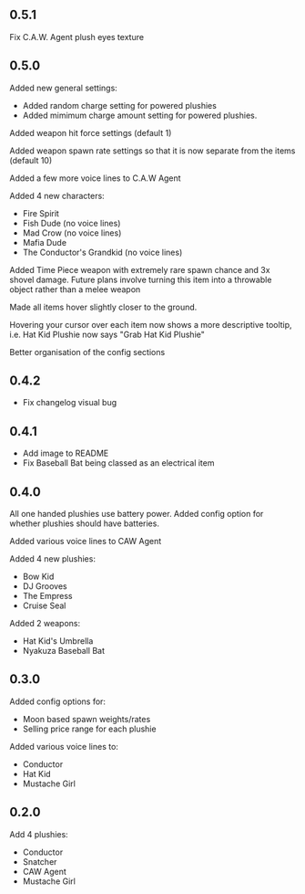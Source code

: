 ## 0.5.1

Fix C.A.W. Agent plush eyes texture

## 0.5.0

Added new general settings:
- Added random charge setting for powered plushies
- Added mimimum charge amount setting for powered plushies.

Added weapon hit force settings (default 1)

Added weapon spawn rate settings so that it is now separate from the items (default 10)

Added a few more voice lines to C.A.W Agent

Added 4 new characters:
- Fire Spirit
- Fish Dude (no voice lines)
- Mad Crow (no voice lines)
- Mafia Dude
- The Conductor's Grandkid (no voice lines)

Added Time Piece weapon with extremely rare spawn chance and 3x shovel damage. Future plans involve turning this item into a throwable object rather than a melee weapon

Made all items hover slightly closer to the ground.

Hovering your cursor over each item now shows a more descriptive tooltip, i.e. Hat Kid Plushie now says "Grab Hat Kid Plushie"

Better organisation of the config sections

## 0.4.2

- Fix changelog visual bug

## 0.4.1

- Add image to README
- Fix Baseball Bat being classed as an electrical item

## 0.4.0

All one handed plushies use battery power.
Added config option for whether plushies should have batteries.

Added various voice lines to CAW Agent

Added 4 new plushies:
- Bow Kid
- DJ Grooves
- The Empress
- Cruise Seal

Added 2 weapons:
- Hat Kid's Umbrella
- Nyakuza Baseball Bat

## 0.3.0

Added config options for:
- Moon based spawn weights/rates
- Selling price range for each plushie

Added various voice lines to:
- Conductor
- Hat Kid
- Mustache Girl

## 0.2.0

Add 4 plushies:
- Conductor
- Snatcher
- CAW Agent
- Mustache Girl